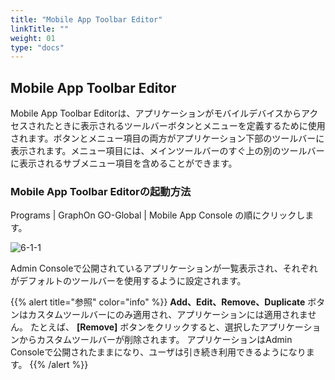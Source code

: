 ```yaml
---
title: "Mobile App Toolbar Editor"
linkTitle: ""
weight: 01
type: "docs"
---
```


## Mobile App Toolbar Editor

Mobile App Toolbar Editorは、アプリケーションがモバイルデバイスからアクセスされたときに表示されるツールバーボタンとメニューを定義するために使用されます。ボタンとメニュー項目の両方がアプリケーション下部のツールバーに表示されます。メニュー項目には、メインツールバーのすぐ上の別のツールバーに表示されるサブメニュー項目を含めることができます。

### Mobile App Toolbar Editorの起動方法

Programs | GraphOn GO-Global | Mobile App Console の順にクリックします。

![6-1-1](/img/6-1-1.png) 

Admin Consoleで公開されているアプリケーションが一覧表示され、それぞれがデフォルトのツールバーを使用するように設定されます。

{{% alert title="参照" color="info" %}}
**Add、Edit、Remove、Duplicate** ボタンはカスタムツールバーにのみ適用され、アプリケーションには適用されません。 たとえば、 **[Remove]** ボタンをクリックすると、選択したアプリケーションからカスタムツールバーが削除されます。 アプリケーションはAdmin Consoleで公開されたままになり、ユーザは引き続き利用できるようになります。
{{% /alert %}}